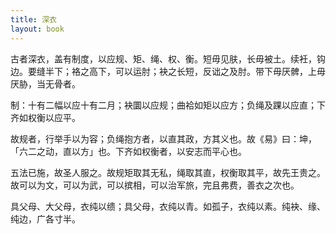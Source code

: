 ```yaml
---
title: 深衣
layout: book
---
```


古者深衣，盖有制度，以应规、矩、绳、权、衡。短毋见肤，长毋被土。续衽，钩边。要缝半下；袼之高下，可以运肘；袂之长短，反诎之及肘。带下毋厌髀，上毋厌胁，当无骨者。

制：十有二幅以应十有二月；袂圜以应规；曲袷如矩以应方；负绳及踝以应直；下齐如权衡以应平。

故规者，行举手以为容；负绳抱方者，以直其政，方其义也。故《易》曰：坤，「六二之动，直以方」也。下齐如权衡者，以安志而平心也。

五法已施，故圣人服之。故规矩取其无私，绳取其直，权衡取其平，故先王贵之。故可以为文，可以为武，可以摈相，可以治军旅，完且弗费，善衣之次也。

具父母、大父母，衣纯以缋；具父母，衣纯以青。如孤子，衣纯以素。纯袂、缘、纯边，广各寸半。


